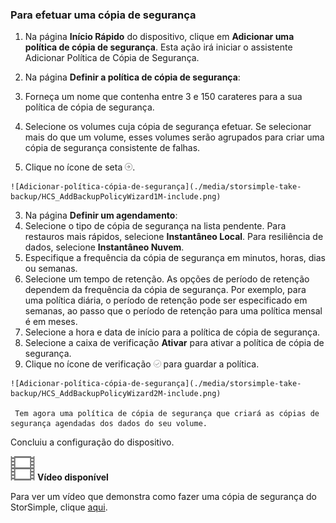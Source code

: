 <!--author=alkohli last changed: 9/17/15-->

### Para efetuar uma cópia de segurança

1. Na página **Início Rápido** do dispositivo, clique em **Adicionar uma política de cópia de segurança**. Esta ação irá iniciar o assistente Adicionar Política de Cópia de Segurança. 

2. Na página **Definir a política de cópia de segurança**:
  1. Forneça um nome que contenha entre 3 e 150 carateres para a sua política de cópia de segurança.
  2. Selecione os volumes cuja cópia de segurança efetuar. Se selecionar mais do que um volume, esses volumes serão agrupados para criar uma cópia de segurança consistente de falhas.
  3. Clique no ícone de seta ![ícone de seta](./media/storsimple-take-backup/HCS_ArrowIcon-include.png). 
  
    ![Adicionar-política-cópia-de-segurança](./media/storsimple-take-backup/HCS_AddBackupPolicyWizard1M-include.png)

3. Na página **Definir um agendamento**:
  1. Selecione o tipo de cópia de segurança na lista pendente. Para restauros mais rápidos, selecione **Instantâneo Local**. Para resiliência de dados, selecione **Instantâneo Nuvem**.
  2. Especifique a frequência da cópia de segurança em minutos, horas, dias ou semanas.
  3. Selecione um tempo de retenção. As opções de período de retenção dependem da frequência da cópia de segurança. Por exemplo, para uma política diária, o período de retenção pode ser especificado em semanas, ao passo que o período de retenção para uma política mensal é em meses.
  4. Selecione a hora e data de início para a política de cópia de segurança.
  5. Selecione a caixa de verificação **Ativar** para ativar a política de cópia de segurança. 
  6. Clique no ícone de verificação ![ícone de verificação](./media/storsimple-take-backup/HCS_CheckIcon-include.png) para guardar a política.

    ![Adicionar-política-cópia-de-segurança](./media/storsimple-take-backup/HCS_AddBackupPolicyWizard2M-include.png)
 
     Tem agora uma política de cópia de segurança que criará as cópias de segurança agendadas dos dados do seu volume.

Concluiu a configuração do dispositivo. 

![Vídeo disponível](./media/storsimple-take-backup/Video_icon.png) **Vídeo disponível**

Para ver um vídeo que demonstra como fazer uma cópia de segurança do StorSimple, clique [aqui](https://azure.microsoft.com/documentation/videos/take-a-storsimple-backup/).


<!--HONumber=Jun16_HO2-->


